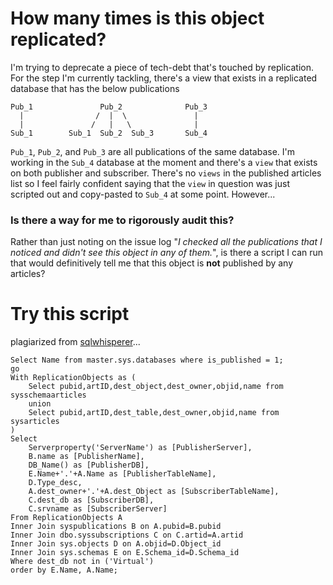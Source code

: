 # How many times is this object replicated?

I'm trying to deprecate a piece of tech-debt that's touched by replication. For the step I'm currently tackling, there's a view that exists in a replicated database that has the below publications


	Pub_1				Pub_2			   Pub_3
	  |				   /  |  \			     |
	  |				  /	  |	  \				 |
	Sub_1 	     Sub_1  Sub_2  Sub_3	   Sub_4


`Pub_1`, `Pub_2`, and `Pub_3` are all publications of the same database. I'm working in the `Sub_4` database at the moment and there's a `view` that exists on both publisher and subscriber. There's no `views` in the published articles list so I feel fairly confident saying that the `view` in question was just scripted out and copy-pasted to `Sub_4` at some point. However... 

### Is there a way for me to rigorously audit this? 
Rather than just noting on the issue log "*I checked all the publications that I noticed and didn't see this object in any of them.*", is there a script I can run that would definitively tell me that this object is **not** published by any articles? 

# Try this script 

plagiarized from [sqlwhisperer](https://sqlwhisper.wordpress.com/2013/09/03/list-of-replicated-db-objects/)...

    Select Name from master.sys.databases where is_published = 1;
    go
    With ReplicationObjects as ( 
    	Select pubid,artID,dest_object,dest_owner,objid,name from sysschemaarticles
    	union
    	Select pubid,artID,dest_table,dest_owner,objid,name from sysarticles
    )
    Select 
    	Serverproperty('ServerName') as [PublisherServer],
    	B.name as [PublisherName],
    	DB_Name() as [PublisherDB],
    	E.Name+'.'+A.Name as [PublisherTableName],
    	D.Type_desc,
    	A.dest_owner+'.'+A.dest_Object as [SubscriberTableName],
    	C.dest_db as [SubscriberDB],
    	C.srvname as [SubscriberServer]
    From ReplicationObjects A
    Inner Join syspublications B on A.pubid=B.pubid
    Inner Join dbo.syssubscriptions C on C.artid=A.artid
    Inner Join sys.objects D on A.objid=D.Object_id
    Inner Join sys.schemas E on E.Schema_id=D.Schema_id
    Where dest_db not in ('Virtual')
    order by E.Name, A.Name; 

